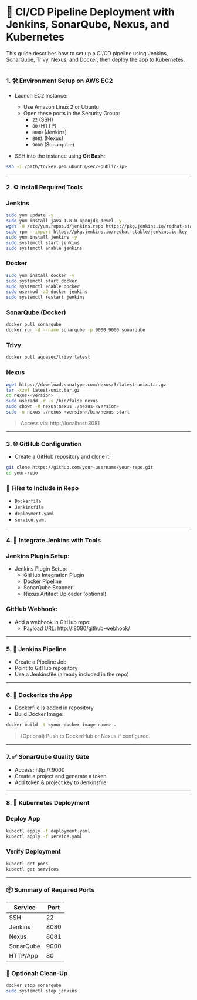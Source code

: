 # 🚀 CI/CD Pipeline Deployment with Jenkins, SonarQube, Nexus, and Kubernetes

This guide describes how to set up a CI/CD pipeline using Jenkins, SonarQube, Trivy, Nexus, and Docker, then deploy the app to Kubernetes.

---

### 1. 🛠 Environment Setup on AWS EC2
- Launch EC2 Instance:
  - Use Amazon Linux 2 or Ubuntu
  - Open these ports in the Security Group:
    - `22` (SSH)
    - `80` (HTTP)
    - `8080` (Jenkins)
    - `8081` (Nexus) 
    - `9000` (Sonarqube)

- SSH into the instance using **Git Bash**:
```sh
ssh -i /path/to/key.pem ubuntu@<ec2-public-ip>
```

---

### 2. ⚙️ Install Required Tools

### Jenkins
```sh
sudo yum update -y
sudo yum install java-1.8.0-openjdk-devel -y
wget -O /etc/yum.repos.d/jenkins.repo https://pkg.jenkins.io/redhat-stable/jenkins.repo
sudo rpm --import https://pkg.jenkins.io/redhat-stable/jenkins.io.key
sudo yum install jenkins -y
sudo systemctl start jenkins
sudo systemctl enable jenkins
```

### Docker
```sh
sudo yum install docker -y
sudo systemctl start docker
sudo systemctl enable docker
sudo usermod -aG docker jenkins
sudo systemctl restart jenkins
```

### SonarQube (Docker)
```sh
docker pull sonarqube
docker run -d --name sonarqube -p 9000:9000 sonarqube
```

### Trivy
```sh
docker pull aquasec/trivy:latest
```

### Nexus
```sh
wget https://download.sonatype.com/nexus/3/latest-unix.tar.gz
tar -xzvf latest-unix.tar.gz
cd nexus-<version>
sudo useradd -r -s /bin/false nexus
sudo chown -R nexus:nexus ./nexus-<version>
sudo -u nexus ./nexus-<version>/bin/nexus start
```

> Access via: http://localhost:8081

---

### 3. 🌐 GitHub Configuration
- Create a GitHub repository and clone it:
```sh
git clone https://github.com/your-username/your-repo.git
cd your-repo
```

### 📁 Files to Include in Repo
- `Dockerfile`
- `Jenkinsfile`
- `deployment.yaml`
- `service.yaml`

---

### 4. 🔄 Integrate Jenkins with Tools

### Jenkins Plugin Setup:
- Jenkins Plugin Setup:
  - GitHub Integration Plugin
  - Docker Pipeline
  - SonarQube Scanner
  - Nexus Artifact Uploader (optional)

### GitHub Webhook:
- Add a webhook in GitHub repo:
  - Payload URL: http://<jenkins-ip>:8080/github-webhook/

---

### 5. 🧪 Jenkins Pipeline
- Create a Pipeline Job
- Point to GitHub repository
- Use a Jenkinsfile (already included in the repo)

---

### 6. 🐳 Dockerize the App
- Dockerfile  is added in repository
- Build Docker Image:
```sh
docker build -t <your-docker-image-name> .
```

> (Optional) Push to DockerHub or Nexus if configured.

---

### 7. ✅ SonarQube Quality Gate
- Access: http://<ec2-ip>:9000
- Create a project and generate a token
- Add token & project key to Jenkinsfile

---

### 8. 🚢 Kubernetes Deployment

### Deploy App
```sh
kubectl apply -f deployment.yaml
kubectl apply -f service.yaml
```

### Verify Deployment
```sh
kubectl get pods
kubectl get services
```

---

### 📦 Summary of Required Ports

| Service   | Port |
| --------- | ---- |
| SSH       | 22   |
| Jenkins   | 8080 |
| Nexus     | 8081 |
| SonarQube | 9000 |
| HTTP/App  | 80   |


### 🧾 Optional: Clean-Up
```sh
docker stop sonarqube
sudo systemctl stop jenkins
```